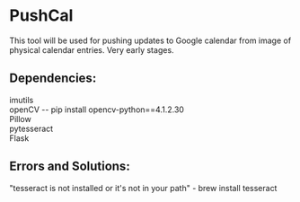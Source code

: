 # PushCal
This tool will be used for pushing updates to Google calendar from image of physical calendar entries. Very early stages. 
## Dependencies:
imutils\
openCV -- pip install opencv-python==4.1.2.30\
Pillow\
pytesseract\
Flask
## Errors and Solutions:
"tesseract is not installed or it's not in your path" - brew install tesseract
